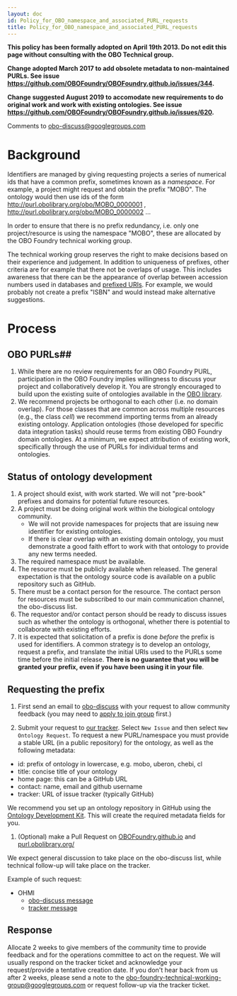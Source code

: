 ```yaml
---
layout: doc
id: Policy_for_OBO_namespace_and_associated_PURL_requests
title: Policy_for_OBO_namespace_and_associated_PURL_requests
---
```


**This policy has been formally adopted on April 19th 2013. Do not edit this page without consulting with the OBO Technical group.**

**Change adopted March 2017 to add obsolete metadata to non-maintained PURLs. See issue https://github.com/OBOFoundry/OBOFoundry.github.io/issues/344.**

**Change suggested August 2019 to accomodate new requirements to do original work and work with existing ontologies. See issue https://github.com/OBOFoundry/OBOFoundry.github.io/issues/620.**

Comments to [obo-discuss@googlegroups.com](mailto:obo-discuss@googlegroups.com)


# Background

Identifiers are managed by giving requesting projects a series of numerical ids that have a common prefix, sometimes known as a _namespace_. For example, a project might request and obtain the prefix "MOBO". The ontology would then use ids of the form http://purl.obolibrary.org/obo/MOBO_0000001 , http://purl.obolibrary.org/obo/MOBO_0000002 ...

In order to ensure that there is no prefix redundancy, i.e. only one project/resource is using the namespace "MOBO", these are allocated by the OBO Foundry technical working group.

The technical working group reserves the right to make decisions based on their experience and judgement. In addition to uniqueness of prefixes, other criteria are for example that there not be overlaps of usage. This includes awareness that there can be the appearance of overlap between accession numbers used in databases and [prefixed URIs](http://www.w3.org/TR/curie/). For example, we would probably not create a prefix "ISBN" and would instead make alternative suggestions.

# Process #

## OBO PURLs##
  1. While there are no review requirements for an OBO Foundry PURL, participation in the OBO Foundry implies willingness to discuss your project and collaboratively develop it. You are strongly encouraged to build upon the existing suite of ontologies available in the [OBO library](http://obofoundry.org).
  1. We recommend projects be orthogonal to each other (i.e. no domain overlap). For those classes that are common across multiple resources (e.g., the class _cell_) we recommend importing terms from an already existing ontology. Application ontologies (those developed for specific data integration tasks) should reuse terms from existing OBO Foundry domain ontologies. At a minimum, we expect attribution of existing work, specifically through the use of PURLs for individual terms and ontologies.

## Status of ontology development ##

  1. A project should exist, with work started. We will not "pre-book" prefixes and domains for potential future resources.
  1. A project must be doing original work within the biological ontology community. 
      * We will not provide namespaces for projects that are issuing new identifier for existing ontologies.
      * If there is clear overlap with an existing domain ontology, you must demonstrate a good faith effort to work with that ontology to provide any new terms needed.
  1. The required namespace must be available.
  1. The resource must be publicly available when released. The general expectation is that the ontology source code is available on a public repository such as GitHub.
  1. There must be a contact person for the resource. The contact person for resources must be subscribed to our main communication channel, the obo-discuss list.
  1. The requestor and/or contact person should be ready to discuss issues such as whether the ontology is orthogonal, whether there is potential to collaborate with existing efforts.
  1. It is expected that solicitation of a prefix is done _before_ the prefix is used for identifiers. A common strategy is to develop an ontology, request a prefix, and translate the initial URIs used to the PURLs some time before the initial release.  **There is no guarantee that you will be granted your prefix, even if you have been using it in your file**.


## Requesting the prefix ##

  1. First send an email to [obo-discuss](mailto:obo-discuss@googlegroups.com) with your request to allow community feedback (you may need to [apply to join group](https://groups.google.com/forum/#!forum/obo-discuss) first.)

  1. Submit your request to [our tracker](https://github.com/OBOFoundry/OBOFoundry.github.io/issues). Select `New Issue` and then select `New Ontology Request`. To request a new PURL/namespace you must provide a stable URL (in a public repository) for the ontology, as well as the following metadata:

 * id: prefix of ontology in lowercase, e.g. mobo, uberon, chebi, cl
 * title: concise title of your ontology
 * home page: this can be a GitHub URL
 * contact: name, email and github username
 * tracker: URL of issue tracker (typically GitHub)
 
 We recommend you set up an ontology repository in GitHub using the [Ontology Development Kit](https://github.com/INCATools/ontology-development-kit). This will create the required metadata fields for you.

  1. (Optional) make a Pull Request on [OBOFoundry.github.io](https://github.com/OBOFoundry/OBOFoundry.github.io) and [purl.obolibrary.org/](https://github.com/OBOFoundry/purl.obolibrary.org/)

We expect general discussion to take place on the obo-discuss list, while technical follow-up will take place on the tracker.

Example of such request:

 * OHMI
    * [obo-discuss message](https://sourceforge.net/p/obo/mailman/message/35692927/)
    * [tracker message](https://github.com/OBOFoundry/OBOFoundry.github.io/issues/397)

## Response ##

Allocate 2 weeks to give members of the community time to provide feedback and for the operations committee to act on the request. We will usually respond on the tracker ticket and acknowledge your request/provide a tentative creation date.
If you don't hear back from us after 2 weeks, please send a note to the [obo-foundry-technical-working-group@googlegroups.com](mailto:obo-foundry-technical-working-group@googlegroups.com) or request follow-up via the tracker ticket.

